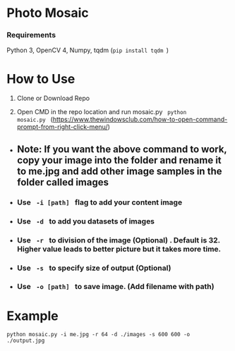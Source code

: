 # Photo Mosaic

### Requirements

Python 3, OpenCV 4, Numpy, tqdm (<code>pip install tqdm </code>)

# How to Use

1. Clone or Download Repo

2. Open CMD in the repo location and run mosaic.py <code> python mosaic.py </code> (https://www.thewindowsclub.com/how-to-open-command-prompt-from-right-click-menu/)

- <h2> Note: If you want the above command to work, copy your image into the folder and rename it to me.jpg and add other image samples in the folder called images</h2>
- <h3> Use <code> -i [path] </code> flag to add your content image
- <h3> Use <code> -d </code> to add you datasets of images
- <h3> Use <code> -r </code> to division of the image (Optional) . <b> Default is 32. Higher value leads to better picture but it takes more time. </b>
- <h3> Use <code> -s </code> to specify size of output (Optional)
- <h3> Use <code> -o [path] </code> to save image. (Add filename with path)

<h1> Example </h1>
<code>python mosaic.py -i me.jpg -r 64 -d ./images -s 600 600 -o ./output.jpg </code>
